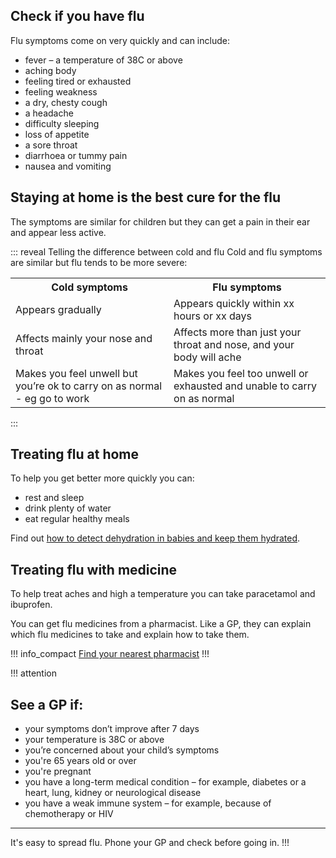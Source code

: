 <article class="panel">
  <div class="panel__content">
    <h2>Check if you have flu</h2>
    <p>Flu symptoms come on very quickly and can include:</p>
    <ul class="list--chevron">
      <li>fever – a temperature of 38C or above</li>
      <li>aching body</li>
      <li>feeling tired or exhausted</li>
      <li>feeling weakness</li>
      <li>a dry, chesty cough</li>
      <li>a headache</li>
      <li>difficulty sleeping</li>
      <li>loss of appetite</li>
      <li>a sore throat</li>
      <li>diarrhoea or tummy pain</li>
      <li>nausea and vomiting</li>
    </ul>
  </div>
  <div class="panel__footer"><h2 class="bold-medium">Staying at home is the best cure for the flu</h2></div>
</article>
  
The symptoms are similar for children but they can get a pain in their ear and appear less active.

::: reveal Telling the difference between cold and flu
  Cold and flu symptoms are similar but flu tends to be more severe:
  <div class="table--horizontal-scroll">
    <table class="panel panel--binary">
      <tr>
        <th>Cold symptoms</th>
        <th>Flu symptoms</th>
      </tr>
      <tr>
        <td>Appears gradually</td>
        <td>Appears quickly within xx hours or xx days</td>
      </tr>
      <tr>
        <td>Affects mainly your nose and throat</td>
        <td>Affects more than just your throat and nose, and your body will ache</td>
      </tr>
      <tr>
        <td>Makes you feel unwell but you’re ok to carry on as normal - eg go to work</td>
        <td>Makes you feel too unwell or exhausted and unable to carry on as normal</td>
      </tr>
    </table>
  </div>
:::

## Treating flu at home

To help you get better more quickly you can:

- rest and sleep 
- drink plenty of water
- eat regular healthy meals

Find out [how to detect dehydration in babies and keep them hydrated](http://www.nhs.uk/Conditions/Dehydration/Pages/introduction.aspx).

## Treating flu with medicine

To help treat aches and high a temperature you can take paracetamol and ibuprofen.

You can get flu medicines from a pharmacist. Like a GP, they can explain which flu medicines to take and explain how to take them.

!!! info_compact
  [Find your nearest pharmacist](https://beta.nhs.uk/finders/find-help)
!!!

!!! attention
  ## See a GP if: 
  * your symptoms don’t improve after 7 days
  * your temperature is 38C or above
  * you’re concerned about your child’s symptoms
  * you're 65 years old or over
  * you're pregnant 
  * you have a long-term medical condition – for example, diabetes or a heart, lung, kidney or neurological disease
  * you have a weak immune system – for example, because of chemotherapy or HIV
  <hr>
  
  It's easy to spread flu. Phone your GP and check before going in.
!!!